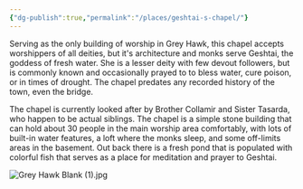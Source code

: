 ```yaml
---
{"dg-publish":true,"permalink":"/places/geshtai-s-chapel/"}
---
```


Serving as the only building of worship in Grey Hawk, this chapel accepts worshippers of all deities, but it's architecture and monks serve Geshtai, the goddess of fresh water.  She is a lesser deity with few devout followers, but is commonly known and occasionally prayed to to bless water, cure poison, or in times of drought.  The chapel predates any recorded history of the town, even the bridge.  

The chapel is currently looked after by Brother Collamir and Sister Tasarda, who happen to be actual siblings.  The chapel is a simple stone building that can hold about 30 people in the main worship area comfortably, with lots of built-in water features, a loft where the monks sleep, and some off-limits areas in the basement.  Out back there is a fresh pond that is populated with colorful fish that serves as a place for meditation and prayer to Geshtai.  

![Grey Hawk Blank (1).jpg](/img/user/Z_Attachments/Grey%20Hawk%20Blank%20(1).jpg)